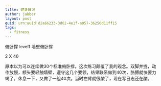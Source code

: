 ```yaml
---
title: 健身日记
author: jabber
layout: post
guid: urn:uuid:d2a66233-3d02-4e1f-a057-36250d11ff15
tags: 
  - fitness
---
```


俯卧撑 level1 墙壁俯卧撑

2 X 40

原本以为可以连续做30个标准俯卧撑，这次练习颠覆了我的观念。双脚并拢，动作放慢，额头要轻触墙壁，遵守这几个要领，结果联系做到40次，胳膊就快要力竭了，休息一下，又做了一组40次。当时左臂就很酸了，现在写日志还在酸。
